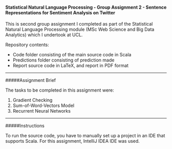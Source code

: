 #### Statistical Natural Language Processing - Group Assignment 2 - Sentence Representations for Sentiment Analysis on Twitter

This is second group assignment I completed as part of the Statistical Natural Language Processing module (MSc Web Science and Big Data Analytics) which I undertook at UCL.

Repository contents:

* Code folder consisting of the main source code in Scala
* Predictions folder consisting of prediction made
* Report source code in LaTeX, and report in PDF format

---

#####Assignment Brief

The tasks to be completed in this assignment were:

1. Gradient Checking
2. Sum-of-Word-Vectors Model
3. Recurrent Neural Networks

---

#####Instructions

To run the source code, you have to manually set up a project in an IDE that supports Scala. For this assignment, IntelliJ IDEA IDE was used.
